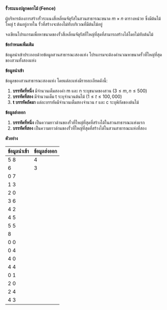 **รั้วระแนงปลูกดอกไม้ (Fence)**

ผู้บริหารต้องการสร้างรั้วระแนงสี่เหลี่ยมจัตุรัสในสวนสาธารณะขนาด $m \times n$ ตารางหน่วย ซึ่งมีต้นไม้ใหญ่ t ต้นอยู่ภายใน รั้วที่สร้างจะต้องไม่ทับบริเวณที่มีต้นไม้อยู่

จงเขียนโปรแกรมเพื่อหาขนาดของรั้วสี่เหลี่ยมจัตุรัสที่ใหญ่ที่สุดที่สามารถสร้างได้โดยไม่ทับต้นไม้

**ข้อกำหนดเพิ่มเติม**

ข้อมูลนำเข้าประกอบด้วยข้อมูลสวนสาธารณะสองแห่ง โปรแกรมจะต้องคำนวณหาขนาดรั้วที่ใหญ่ที่สุดของสวนทั้งสองแห่ง

**ข้อมูลนำเข้า**

ข้อมูลของสวนสาธารณะสองแห่ง โดยแต่ละแห่งมีรายละเอียดดังนี้:
1.  **บรรทัดที่หนึ่ง** มีจำนวนเต็มสองค่า m และ n ระบุขนาดของสวน ($3 \le m, n \le 500$)
2.  **บรรทัดที่สอง** มีจำนวนเต็ม t ระบุจำนวนต้นไม้ ($1 \le t \le 100,000$)
3.  **t บรรทัดถัดมา** แต่ละบรรทัดมีจำนวนเต็มสองจำนวน r และ c ระบุพิกัดของต้นไม้

**ข้อมูลส่งออก**

1.  **บรรทัดที่หนึ่ง** เป็นความยาวด้านของรั้วที่ใหญ่ที่สุดที่สร้างได้ในสวนสาธารณะแห่งแรก
2.  **บรรทัดที่สอง** เป็นความยาวด้านของรั้วที่ใหญ่ที่สุดที่สร้างได้ในสวนสาธารณะแห่งที่สอง

**ตัวอย่าง**

| ข้อมูลนำเข้า | ข้อมูลส่งออก |
| :--- | :--- |
| 5 8 | 4 |
| 6 | 3 |
| 0 7 | |
| 1 3 | |
| 2 0 | |
| 3 6 | |
| 4 2 | |
| 4 5 | |
| 5 5 | |
| 8 | |
| 0 0 | |
| 0 4 | |
| 4 0 | |
| 4 4 | |
| 0 1 | |
| 2 0 | |
| 2 4 | |
| 4 3 | |